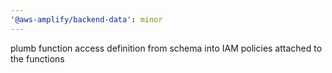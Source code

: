 ```yaml
---
'@aws-amplify/backend-data': minor
---
```


plumb function access definition from schema into IAM policies attached to the functions
